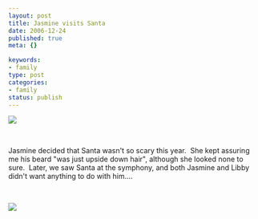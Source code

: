 ```yaml
--- 
layout: post
title: Jasmine visits Santa
date: 2006-12-24
published: true
meta: {}

keywords: 
- family
type: post
categories: 
- family
status: publish
---
```



[![](http://blog-family.andyeick.com/content/binary/WindowsLiveWriter/JasminevisitsSanta_DCD0/Jasmine%20and%20Santa%202007_thumb%5B5%5D.jpg)](http://blog-family.andyeick.com/content/binary/WindowsLiveWriter/JasminevisitsSanta_DCD0/Jasmine%20and%20Santa%202007%5B7%5D.jpg) 

 

 

 

Jasmine decided that Santa wasn't so scary this year.  She kept assuring me his beard "was just upside down hair", although she looked none to sure.  Later, we saw Santa at the symphony, and both Jasmine and Libby didn't want anything to do with him....

 

 

 

[![](http://blog-family.andyeick.com/content/binary/WindowsLiveWriter/JasminevisitsSanta_DCD0/Jasmine%20and%20Santa-1%202007_thumb%5B2%5D.jpg)](http://blog-family.andyeick.com/content/binary/WindowsLiveWriter/JasminevisitsSanta_DCD0/Jasmine%20and%20Santa-1%202007%5B6%5D.jpg)

